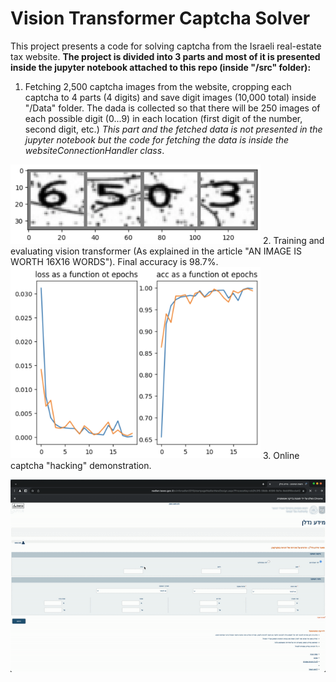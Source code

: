 # Vision Transformer Captcha Solver
This project presents a code for solving captcha from the Israeli real-estate tax website.
**The project is divided into 3 parts and most of it is presented inside the jupyter notebook attached to this repo (inside "/src" folder):**
1. Fetching 2,500 captcha images from the website, cropping each captcha to 4 parts (4 digits) and save digit images (10,000 total) inside "/Data" folder. The dada is collected so that there will be 250 images of each possible digit (0...9) in each location (first digit of the number, second digit, etc.)
*This part and the fetched data is not presented in the jupyter notebook but the code for fetching the data is inside the websiteConnectionHandler class*.
<img src="/images/digits.png" alt="Example of 4 separated digits" width="400"/>
2. Training and evaluating vision transformer (As explained in the article "AN IMAGE IS WORTH 16X16 WORDS").
Final accuracy is 98.7%.
<img src="/images/training_results.png" alt="Example of 4 separated digits" width="400"/>
3. Online captcha "hacking" demonstration.

![](/images/demonstration_gif.gif)
